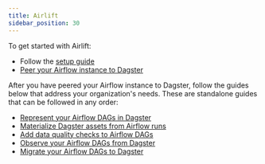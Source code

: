 ```yaml
---
title: Airlift
sidebar_position: 30
---
```


To get started with Airlift:
* Follow the [setup guide](/guides/labs/airlift/setup)
* [Peer your Airflow instance to Dagster](/guides/labs/airlift/peer-airflow-to-dagster)

After you have peered your Airflow instance to Dagster, follow the guides below that address your organization's needs. These are standalone guides that can be followed in any order:

* [Represent your Airflow DAGs in Dagster](/guides/labs/airlift/represent-airflow-dags-in-dagster)
* [Materialize Dagster assets from Airflow runs](/guides/labs/airlift/materialize-dagster-assets-from-airflow-runs)
* [Add data quality checks to Airflow DAGs](/guides/labs/airlift/add-data-quality-checks-to-airflow-dags)
* [Observe your Airflow DAGs from Dagster](/guides/labs/airlift/observe-airflow-dags-from-dagster)
* [Migrate your Airflow DAGs to Dagster](/guides/labs/airlift/migrate-airflow-dags)
